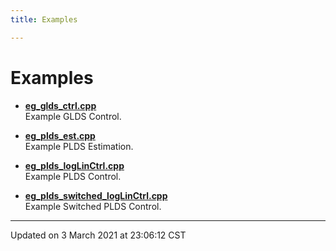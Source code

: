 ```yaml
---
title: Examples

---
```


# Examples







- **[eg_glds_ctrl.cpp](/ldsctrlest/docs/api/examples/eg_glds_ctrl_8cpp-example/#example-eg_glds_ctrl.cpp)** <br>Example GLDS Control. 





- **[eg_plds_est.cpp](/ldsctrlest/docs/api/examples/eg_plds_est_8cpp-example/#example-eg_plds_est.cpp)** <br>Example PLDS Estimation. 





- **[eg_plds_logLinCtrl.cpp](/ldsctrlest/docs/api/examples/eg_plds_log_lin_ctrl_8cpp-example/#example-eg_plds_loglinctrl.cpp)** <br>Example PLDS Control. 





- **[eg_plds_switched_logLinCtrl.cpp](/ldsctrlest/docs/api/examples/eg_plds_switched_log_lin_ctrl_8cpp-example/#example-eg_plds_switched_loglinctrl.cpp)** <br>Example Switched PLDS Control. 





-------------------------------

Updated on  3 March 2021 at 23:06:12 CST
